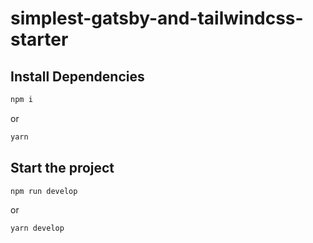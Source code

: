 # simplest-gatsby-and-tailwindcss-starter


## Install Dependencies

```sh
npm i
```

or 

```sh
yarn
```

## Start the project

```sh
npm run develop
```

or 

```sh
yarn develop
```
